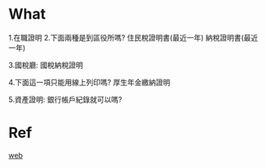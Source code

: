 # What

1.在職證明
2.下面兩種是到區役所嗎?
住民稅證明書(最近一年)
納稅證明書(最近一年)

3.國稅廳:
國稅納稅證明

4.下面這一項只能用線上列印嗎?
厚生年金繳納證明

5.資產證明:
銀行帳戶紀錄就可以嗎?

# Ref
[web](https://www.moj.go.jp/isa/applications/procedures/nyuukokukanri07_00130.html)

